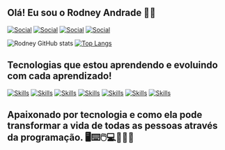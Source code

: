 
## Olá! Eu sou o Rodney Andrade 🤙🏾

[![Social](https://img.shields.io/badge/Facebook-1877F2?style=for-the-badge&logo=facebook&logoColor=white)](https://www.facebook.com/RodneyPAndrade)
[![Social](https://img.shields.io/badge/Twitter-1DA1F2?style=for-the-badge&logo=twitter&logoColor=white)](https://twitter.com/Rodney_Andrade1)
[![Social](https://img.shields.io/badge/LinkedIn-0077B5?style=for-the-badge&logo=linkedin&logoColor=white)](https://www.linkedin.com/in/rodney-andrade23/)
[![Social](https://img.shields.io/badge/Instagram-E4405F?style=for-the-badge&logo=instagram&logoColor=white)](https://www.instagram.com/rodney_andrade/)

![Rodney GitHub stats](https://github-readme-stats.vercel.app/api?username=RodneyAndrade23&show_icons=true&theme=shadow_green)
[![Top Langs](https://github-readme-stats.vercel.app/api/top-langs/?username=RodneyAndrade23&layout=compact)](https://github.com/RodneyAndrade23/github-readme-stats)

## Tecnologias que estou aprendendo e evoluindo com cada aprendizado! 

[![Skills](https://img.shields.io/badge/Python-3776AB?style=for-the-badge&logo=python&logoColor=white)]()
[![Skills](https://img.shields.io/badge/Django-092E20?style=for-the-badge&logo=django&logoColor=white)]()
[![Skills](https://img.shields.io/badge/Java-ED8B00?style=for-the-badge&logo=openjdk&logoColor=white)]()
[![Skills](https://img.shields.io/badge/Spring-6DB33F?style=for-the-badge&logo=spring&logoColor=white)]()
[![Skills](https://img.shields.io/badge/MySQL-00000F?style=for-the-badge&logo=mysql&logoColor=white)]()
[![Skills](https://img.shields.io/badge/MongoDB-4EA94B?style=for-the-badge&logo=mongodb&logoColor=white)]()
[![Skills](https://img.shields.io/badge/GIT-E44C30?style=for-the-badge&logo=git&logoColor=white)]()

## Apaixonado por tecnologia e como ela pode transformar a vida de todas as pessoas através da programação. 🖥️⌨️🖱️💻👨🏾‍💻

